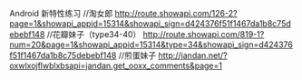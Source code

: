 Android 新特性练习
//淘女郎
http://route.showapi.com/126-2?page=1&showapi_appid=15314&showapi_sign=d424376f51f1467da1b8c75debebf148
//花瓣妹子（type34-40）
http://route.showapi.com/819-1?num=20&page=1&showapi_appid=15314&type=34&showapi_sign=d424376f51f1467da1b8c75debebf148
//煎蛋妹子
http://jandan.net/?oxwlxojflwblxbsapi=jandan.get_ooxx_comments&page=1


